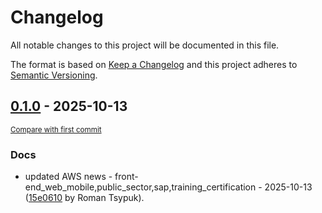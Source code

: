 # Changelog

All notable changes to this project will be documented in this file.

The format is based on [Keep a Changelog](http://keepachangelog.com/en/1.0.0/)
and this project adheres to [Semantic Versioning](http://semver.org/spec/v2.0.0.html).

<!-- insertion marker -->
## [0.1.0](https://github.com/tsypuk/aws-news/releases/tag/ver-2025-10-130.1.0) - 2025-10-13

<small>[Compare with first commit](https://github.com/tsypuk/aws-news/compare/4e7b7fbcc85529d4bee0ba1311666ab31eebbb20...ver-2025-10-13)</small>

### Docs

- updated AWS news - front-end_web_mobile,public_sector,sap,training_certification - 2025-10-13 ([15e0610](https://github.com/tsypuk/aws-news/commit/15e0610370bb8a74e3392a6dd9a7694fcd571a16) by Roman Tsypuk).

